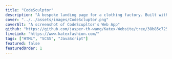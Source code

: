 ```yaml
---
title: "CodeSculptor"
description: "A bespoke landing page for a clothing factory. Built with HTML, SCSS, and Vanilla JavaScript."
cover: "../../assets/images/CodeScluptor.png"
coverAlt: "A screenshot of CodeScupltor's Web App"
github: "https://github.com/jasper-th-wang/Katex-Website/tree/38b85c72583bf99627e319d76917ea24d3cdad7d"
liveLink: "https://www.katexfashion.com/"
tags: ["HTML", "SCSS", "JavaScript"]
featured: false
featuredOrder: 1
---
```

